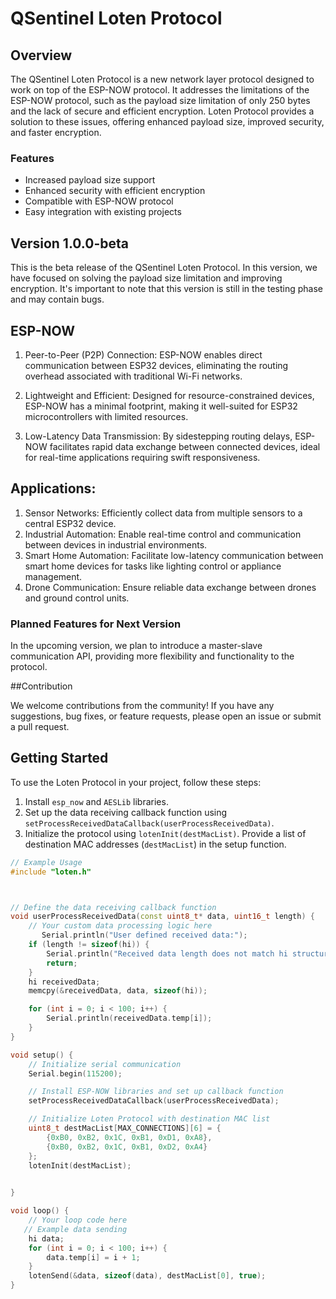 

# QSentinel Loten Protocol

## Overview

The QSentinel Loten Protocol is a new network layer protocol designed to work on top of the ESP-NOW protocol. It addresses the limitations of the ESP-NOW protocol, such as the payload size limitation of only 250 bytes and the lack of secure and efficient encryption. Loten Protocol provides a solution to these issues, offering enhanced payload size, improved security, and faster encryption.

### Features

- Increased payload size support
- Enhanced security with efficient encryption
- Compatible with ESP-NOW protocol
- Easy integration with existing projects

## Version 1.0.0-beta

This is the beta release of the QSentinel Loten Protocol. In this version, we have focused on solving the payload size limitation and improving encryption. It's important to note that this version is still in the testing phase and may contain bugs.
## ESP-NOW
1. Peer-to-Peer (P2P) Connection: ESP-NOW enables direct communication between ESP32 devices, eliminating the routing overhead associated with traditional Wi-Fi networks.

2. Lightweight and Efficient: Designed for resource-constrained devices, ESP-NOW has a minimal footprint, making it well-suited for ESP32 microcontrollers with limited resources.

3. Low-Latency Data Transmission: By sidestepping routing delays, ESP-NOW facilitates rapid data exchange between connected devices, ideal for real-time applications requiring swift responsiveness.

## Applications:

1. Sensor Networks: Efficiently collect data from multiple sensors to a central ESP32 device.
2. Industrial Automation: Enable real-time control and communication between devices in industrial environments.
3. Smart Home Automation: Facilitate low-latency communication between smart home devices for tasks like lighting control or appliance management.
4. Drone Communication: Ensure reliable data exchange between drones and ground control units.
### Planned Features for Next Version

In the upcoming version, we plan to introduce a master-slave communication API, providing more flexibility and functionality to the protocol.

##Contribution

We welcome contributions from the community! If you have any suggestions, bug fixes, or feature requests, please open an issue or submit a pull request.

## Getting Started

To use the Loten Protocol in your project, follow these steps:

1. Install `esp_now` and `AESLib` libraries.
2. Set up the data receiving callback function using `setProcessReceivedDataCallback(userProcessReceivedData)`.
3. Initialize the protocol using `lotenInit(destMacList)`. Provide a list of destination MAC addresses (`destMacList`) in the setup function.

```cpp
// Example Usage
#include "loten.h"



// Define the data receiving callback function
void userProcessReceivedData(const uint8_t* data, uint16_t length) {
    // Your custom data processing logic here
       Serial.println("User defined received data:");
    if (length != sizeof(hi)) {
        Serial.println("Received data length does not match hi structure size");
        return;
    }
    hi receivedData;
    memcpy(&receivedData, data, sizeof(hi));

    for (int i = 0; i < 100; i++) {
        Serial.println(receivedData.temp[i]);
    }
}

void setup() {
    // Initialize serial communication
    Serial.begin(115200);

    // Install ESP-NOW libraries and set up callback function
    setProcessReceivedDataCallback(userProcessReceivedData);

    // Initialize Loten Protocol with destination MAC list
    uint8_t destMacList[MAX_CONNECTIONS][6] = {
        {0xB0, 0xB2, 0x1C, 0xB1, 0xD1, 0xA8},
        {0xB0, 0xB2, 0x1C, 0xB1, 0xD2, 0xA4}
    };
    lotenInit(destMacList);

 
}

void loop() {
    // Your loop code here
   // Example data sending
    hi data;
    for (int i = 0; i < 100; i++) {
        data.temp[i] = i + 1;
    }
    lotenSend(&data, sizeof(data), destMacList[0], true);
}


